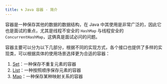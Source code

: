 ```yaml
---
title: 🌀 Java 容器 - 简介
---
```


容器是一种保存其他的数据的数据结构，在 Java 中其使用是非常广泛的，因此它也是面试的重点，尤其是线程不安全的 `HashMap` 与线程安全的 `ConcurrentHashMap`，这俩真是面试必问的问题。

容器主要可以分为以下几部分，根据不同的实现方式，各个接口也提供了多样的实现类，可以根据具体的使用场景选择更为合适的容器：

1. [Set](/interview/java-collection/set)：一种保存不重复元素的容器
2. [List](/interview/java-collection/list)：一种按照顺序保存元素的容器
3. [Map](/interview/java-collection/map)：一种保存某种映射关系的容器
